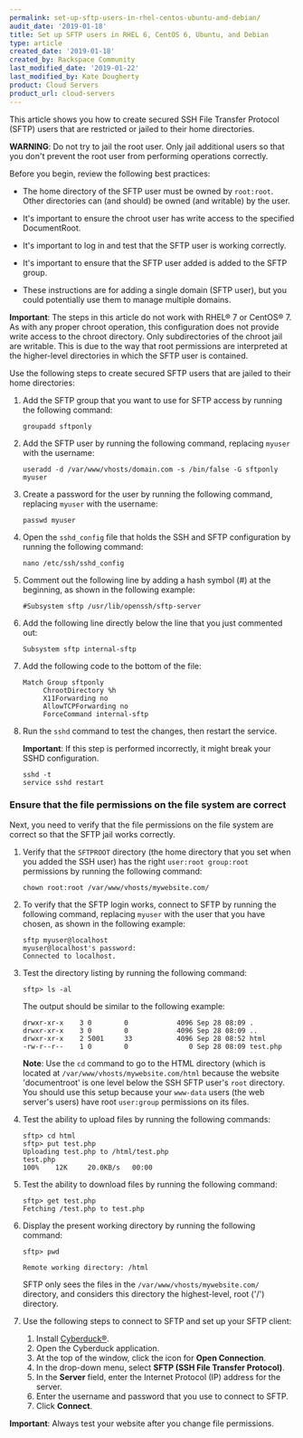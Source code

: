 ```yaml
---
permalink: set-up-sftp-users-in-rhel-centos-ubuntu-and-debian/
audit_date: '2019-01-18'
title: Set up SFTP users in RHEL 6, CentOS 6, Ubuntu, and Debian
type: article
created_date: '2019-01-18'
created_by: Rackspace Community
last_modified_date: '2019-01-22'
last_modified_by: Kate Dougherty
product: Cloud Servers
product_url: cloud-servers
---
```


This article shows you how to create secured SSH File Transfer Protocol (SFTP) users that are restricted or jailed to their home directories.

**WARNING**: Do not try to jail the root user. Only jail additional users so that you don't prevent the root user from performing operations correctly.

Before you begin, review the following best practices:

- The home directory of the SFTP user must be owned by `root:root`. Other directories 
  can (and should) be owned (and writable) by the user.

- It's important to ensure the chroot user has write access to the specified DocumentRoot.

- It's important to log in and test that the SFTP user is working correctly.

- It's important to ensure that the SFTP user added is added to the SFTP group.

- These instructions are for adding a single domain (SFTP user), but you could potentially 
  use them to manage multiple domains.

**Important**: The steps in this article do not work with RHEL&reg; 7 or CentOS&reg; 7. As with any proper chroot operation, this configuration does not provide write access to the chroot directory. Only subdirectories of the chroot jail are writable. This is due to the way that root permissions are interpreted at the higher-level directories in which the SFTP user is contained. 

Use the following steps to create secured SFTP users that are jailed to their home directories:

1. Add the SFTP group that you want to use for SFTP access by running the following command:

       groupadd sftponly

2. Add the SFTP user by running the following command, replacing `myuser` with the username:

       useradd -d /var/www/vhosts/domain.com -s /bin/false -G sftponly myuser

3. Create a password for the user by running the following command, replacing `myuser` with the username:

       passwd myuser

4. Open the `sshd_config` file that holds the SSH and SFTP configuration by running the following command:

       nano /etc/ssh/sshd_config

5. Comment out the following line by adding a hash symbol (#) at the beginning, as shown in the following example:

       #Subsystem sftp /usr/lib/openssh/sftp-server

7. Add the following line directly below the line that you just commented out:

       Subsystem sftp internal-sftp 
 
8. Add the following code to the bottom of the file:

       Match Group sftponly
            ChrootDirectory %h
            X11Forwarding no
            AllowTCPForwarding no
            ForceCommand internal-sftp

9. Run the `sshd` command to test the changes, then restart the service. 

   **Important**: If this step is performed incorrectly, it might break your SSHD configuration.

       sshd -t
       service sshd restart

### Ensure that the file permissions on the file system are correct

Next, you need to verify that the file permissions on the file system are correct so that the SFTP jail works correctly.

1. Verify that the `SFTPROOT` directory (the home directory that you set when you added the SSH user) has the right `user:root group:root` permissions by running the following command:

       chown root:root /var/www/vhosts/mywebsite.com/

2. To verify that the SFTP login works, connect to SFTP by running the following command, replacing `myuser` with the user that you have chosen, as shown in the following example:

       sftp myuser@localhost
       myuser@localhost's password:
       Connected to localhost.

3. Test the directory listing by running the following command:

       sftp> ls -al

   The output should be similar to the following example:

       drwxr-xr-x    3 0        0            4096 Sep 28 08:09 .
       drwxr-xr-x    3 0        0            4096 Sep 28 08:09 ..
       drwxr-xr-x    2 5001     33           4096 Sep 28 08:52 html
       -rw-r--r--    1 0        0               0 Sep 28 08:09 test.php

   **Note**: Use the `cd` command to go to the HTML directory (which is located at `/var/www/vhosts/mywebsite.com/html` 
   because the website 'documentroot' is one level below the SSH SFTP user's `root` directory. You should use this setup 
   because your `www-data` users (the web server's users) have root `user:group` permissions on its files.

4. Test the ability to upload files by running the following commands:

       sftp> cd html
       sftp> put test.php
       Uploading test.php to /html/test.php
       test.php                                                                                                                                                                                                                                        
       100%    12K     20.0KB/s   00:00

5. Test the ability to download files by running the following command:

       sftp> get test.php
       Fetching /test.php to test.php

6. Display the present working directory by running the following command:

       sftp> pwd

       Remote working directory: /html

   SFTP only sees the files in the `/var/www/vhosts/mywebsite.com/` directory, and considers 
   this directory the highest-level, root ('/') directory.

7. Use the following steps to connect to SFTP and set up your SFTP client:

    1. Install [Cyberduck&reg;](https://cyberduck.io/download/).
    2. Open the Cyberduck application.
    3. At the top of the window, click the icon for **Open Connection**.
    4. In the drop-down menu, select **SFTP (SSH File Transfer Protocol)**. 
    5. In the **Server** field, enter the Internet Protocol (IP) address for the server.
    6. Enter the username and password that you use to connect to SFTP. 
    7. Click **Connect**.

**Important**: Always test your website after you change file permissions.
